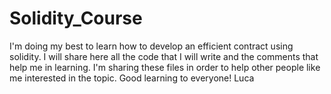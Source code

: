 # Solidity_Course
I'm doing my best to learn how to develop an efficient contract using solidity.
I will share here all the code that I will write and the comments that help me in learning.
I'm sharing these files in order to help other people like me interested in the topic.
Good learning to everyone!
Luca
